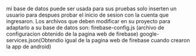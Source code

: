 mi base de datos puede ser usada para sus pruebas solo inserten un usuario para despues probar el inicio de sesion con la cuenta que ingresaron.
Los archivos que deben modificar en su proyecto para adaptarlo a su base de datos son:
firebase-config.js (archivo de configuracion obtenido de la pagina web de firebase)
google-services.json(Obtendio igual de la pagina web de firebase cuando crearon la app de android)
